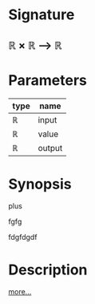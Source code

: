 # Signature
## ℝ × ℝ ⟶ ℝ

# Parameters

| type | name   |
| ---- | ------ |
| ℝ    | input  |
| ℝ    | value  |
| ℝ    | output |

# Synopsis
plus

fgfg

fdgfdgdf


# Description

[more...](https://en.wikipedia.org/wiki/Addition)
